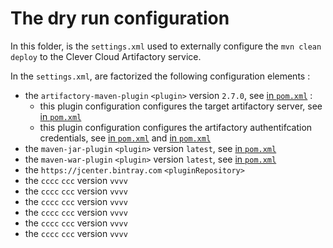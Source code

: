 # The dry run configuration

In this folder, is the `settings.xml` used to externally configure the `mvn clean deploy` to the Clever Cloud Artifactory service.


In the `settings.xml`, are factorized the following configuration elements :

* the `artifactory-maven-plugin` `<plugin>` version `2.7.0`, see [in `pom.xml`](../simple-mvn-prj/pom.xml#L44) :
  * this plugin configuration configures the target artifactory server, see [in `pom.xml`](../simple-mvn-prj/pom.xml#L65)
  * this plugin configuration configures the artifactory authentifcation credentials, see [in `pom.xml`](../simple-mvn-prj/pom.xml#L66) and [in `pom.xml`](../simple-mvn-prj/pom.xml#L67)
* the `maven-jar-plugin` `<plugin>` version `latest`, see [in `pom.xml`](../simple-mvn-prj/pom.xml#L90)
* the `maven-war-plugin` `<plugin>` version `latest`, see [in `pom.xml`](../simple-mvn-prj/pom.xml#L99)
* the `https://jcenter.bintray.com` `<pluginRepository>`
* the `cccc` `ccc` version `vvvv`
* the `cccc` `ccc` version `vvvv`
* the `cccc` `ccc` version `vvvv`
* the `cccc` `ccc` version `vvvv`
* the `cccc` `ccc` version `vvvv`
* the `cccc` `ccc` version `vvvv`


```bash

```
